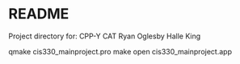 # README #

Project directory for:
CPP-Y CAT
Ryan Oglesby
Halle King

qmake cis330_mainproject.pro
make
open cis330_mainproject.app


